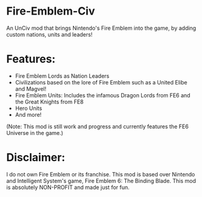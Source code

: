 # Fire-Emblem-Civ
An UnCiv mod that brings Nintendo's Fire Emblem into the game, by adding custom nations, units and leaders!

# Features:

- Fire Emblem Lords as Nation Leaders
- Civilizations based on the lore of Fire Emblem such as a United Elibe and Magvel!
- Fire Emblem Units: Includes the infamous Dragon Lords from FE6 and the Great Knights from FE8
- Hero Units
- And more!

(Note: This mod is still work and progress and currently features the FE6 Universe in the game.)

# Disclaimer:

I do not own Fire Emblem or its franchise. This mod is based over Nintendo and Intelligent System's game, Fire Emblem 6: The Binding Blade. This mod is absolutely NON-PROFIT and made just for fun.
